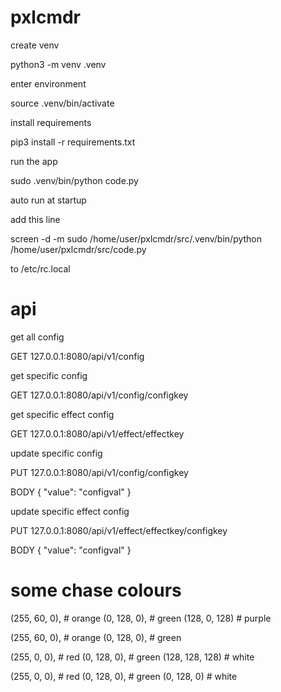 # pxlcmdr

create venv

python3 -m venv .venv

enter environment

source .venv/bin/activate

install requirements

pip3 install -r requirements.txt

run the app

sudo .venv/bin/python code.py

auto run at startup

add this line

screen -d -m sudo /home/user/pxlcmdr/src/.venv/bin/python /home/user/pxlcmdr/src/code.py

to /etc/rc.local

# api

get all config

GET 127.0.0.1:8080/api/v1/config

get specific config

GET 127.0.0.1:8080/api/v1/config/configkey

get specific effect config

GET 127.0.0.1:8080/api/v1/effect/effectkey

update specific config

PUT 127.0.0.1:8080/api/v1/config/configkey

BODY { "value": "configval" }

update specific effect config

PUT 127.0.0.1:8080/api/v1/effect/effectkey/configkey

BODY { "value": "configval" }

# some chase colours

 (255, 60, 0),   # orange
 (0, 128, 0),    # green
 (128, 0, 128)   # purple

 (255, 60, 0),   # orange
 (0, 128, 0),    # green

 (255, 0, 0),    # red
 (0, 128, 0),    # green
 (128, 128, 128) # white

 (255, 0, 0),    # red
 (0, 128, 0),    # green
 (0, 128, 0)     # white

